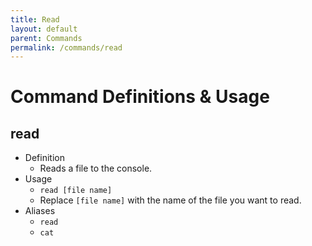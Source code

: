 ```yaml
---
title: Read
layout: default
parent: Commands
permalink: /commands/read
---
```


# Command Definitions & Usage

## read

- Definition
  - Reads a file to the console.
- Usage
  - `read [file name]`
  - Replace `[file name]` with the name of the file you want to read.
- Aliases
  - `read`
  - `cat`
